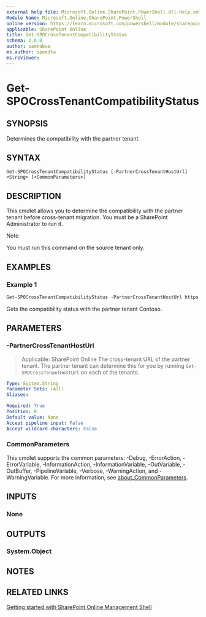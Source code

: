 ```yaml
---
external help file: Microsoft.Online.SharePoint.PowerShell.dll-Help.xml
Module Name: Microsoft.Online.SharePoint.PowerShell
online version: https://learn.microsoft.com/powershell/module/sharepoint-online/get-spocrosstenantcompatibilitystatus
applicable: SharePoint Online
title: Get-SPOCrossTenantCompatibilityStatus
schema: 2.0.0
author: samkabue
ms.author: speedta
ms.reviewer:
---
```


# Get-SPOCrossTenantCompatibilityStatus

## SYNOPSIS

Determines the compatibility with the partner tenant.

## SYNTAX

```
Get-SPOCrossTenantCompatibilityStatus [-PartnerCrossTenantHostUrl] <String> [<CommonParameters>]
```

## DESCRIPTION

This cmdlet allows you to determine the compatibility with the partner tenant before cross-tenant migration. You must be a SharePoint Administrator to run it.

> [!NOTE]
> You must run this command on the source tenant only.

## EXAMPLES

### Example 1

```powershell
Get-SPOCrossTenantCompatibilityStatus -PartnerCrossTenantHostUrl https://contoso-my.sharepoint.com
```

Gets the compatibility status with the partner tenant Contoso.

## PARAMETERS

### -PartnerCrossTenantHostUrl

> Applicable: SharePoint Online
The cross-tenant URL of the partner tenant. The partner tenant can determine this for you by running `Get-SPOCrossTenantHostUrl` on each of the tenants.

```yaml
Type: System.String
Parameter Sets: (All)
Aliases:

Required: True
Position: 0
Default value: None
Accept pipeline input: False
Accept wildcard characters: False
```

### CommonParameters

This cmdlet supports the common parameters: -Debug, -ErrorAction, -ErrorVariable, -InformationAction, -InformationVariable, -OutVariable, -OutBuffer, -PipelineVariable, -Verbose, -WarningAction, and -WarningVariable. For more information, see [about_CommonParameters](https://go.microsoft.com/fwlink/?LinkID=113216).

## INPUTS

### None

## OUTPUTS

### System.Object

## NOTES

## RELATED LINKS

[Getting started with SharePoint Online Management Shell](/powershell/sharepoint/sharepoint-online/connect-sharepoint-online)
